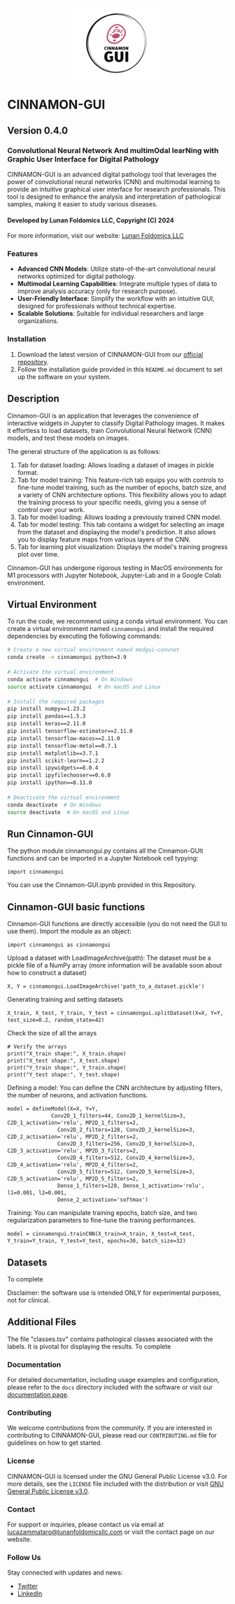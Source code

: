 <img src="Cinnamon-Gui-Logo.png" alt="logo" style="display:block; margin:auto; width:200px; height:auto;">

# CINNAMON-GUI

## Version 0.4.0

### ConvolutIonal Neural Network And multimOdal learNing with Graphic User Interface for Digital Pathology

CINNAMON-GUI is an advanced digital pathology tool that leverages the power of convolutional neural networks (CNN) and multimodal learning to provide an intuitive graphical user interface for research professionals. This tool is designed to enhance the analysis and interpretation of pathological samples, making it easier to study various diseases.

#### Developed by Lunan Foldomics LLC, Copyright (C) 2024

For more information, visit our website: [Lunan Foldomics LLC](http://www.lunanfoldomicsllc.com/)

### Features
- **Advanced CNN Models**: Utilize state-of-the-art convolutional neural networks optimized for digital pathology.
- **Multimodal Learning Capabilities**: Integrate multiple types of data to improve analysis accuracy (only for research purpose).
- **User-Friendly Interface**: Simplify the workflow with an intuitive GUI, designed for professionals without technical expertise.
- **Scalable Solutions**: Suitable for individual researchers and large organizations.

### Installation
1. Download the latest version of CINNAMON-GUI from our [official repository](https://github.com/lunanfoldomics/Cinnamon-GUI/).
2. Follow the installation guide provided in this `README.md` document to set up the software on your system.

## Description

Cinnamon-GUI is an application that leverages the convenience of interactive widgets in Jupyter to classify Digital Pathology images. It makes it effortless to load datasets, train Convolutional Neural Network (CNN) models, and test these models on images.

The general structure of the application is as follows:

1. Tab for dataset loading: Allows loading a dataset of images in pickle format.
2. Tab for model training: This feature-rich tab equips you with controls to fine-tune model training, such as the number of epochs, batch size, and a variety of CNN architecture options. This flexibility allows you to adapt the training process to your specific needs, giving you a sense of control over your work.
3. Tab for model loading: Allows loading a previously trained CNN model.
4. Tab for model testing: This tab contains a widget for selecting an image from the dataset and displaying the model's prediction. It also allows you to display feature maps from various layers of the CNN.
5. Tab for learning plot visualization: Displays the model's training progress plot over time.

Cinnamon-GUI has undergone rigorous testing in MacOS environments for M1 processors with Jupyter Notebook, Jupyter-Lab and in a Google Colab environment. 

## Virtual Environment

To run the code, we recommend using a conda virtual environment. You can create a virtual environment named `cinnamongui` and install the required dependencies by executing the following commands:

```bash
# Create a new virtual environment named medgui-convnet
conda create -n cinnamongui python=3.9

# Activate the virtual environment
conda activate cinnamongui  # On Windows
source activate cinnamongui  # On macOS and Linux

# Install the required packages
pip install numpy==1.23.2
pip install pandas==1.5.3
pip install keras==2.11.0
pip install tensorflow-estimator==2.11.0
pip install tensorflow-macos==2.11.0
pip install tensorflow-metal==0.7.1
pip install matplotlib==3.7.1
pip install scikit-learn==1.2.2
pip install ipywidgets==8.0.4
pip install ipyfilechooser==0.6.0
pip install ipython==8.11.0

# Deactivate the virtual environment
conda deactivate  # On Windows
source deactivate  # On macOS and Linux

```

## Run Cinnamon-GUI

The python module cinnamongui.py contains all the Cinnamon-GUIt functions and can be imported in a Jupyter Notebook cell typying:

```
import cinnamongui
```

You can use the Cinnamon-GUI.ipynb provided in this Repository.

## Cinnamon-GUI basic functions

Cinnamon-GUI functions are directly accessible (you do not need the GUI to use them). Import the module as an object:

```
import cinnamongui as cinnamongui
```
Upload a dataset with LoadImageArchive(path):
The dataset must be a pickle file of a NumPy array (more information will be available soon about how to construct a dataset)
```
X, Y = cinnamongui.LoadImageArchive('path_to_a_dataset.pickle')
```

Generating training and setting datasets
```
X_train, X_test, Y_train, Y_test = cinnamongui.splitDataset(X=X, Y=Y, test_size=0.2, random_state=42)
```

Check the size of all the arrays
```
# Verify the arrays
print("X_train shape:", X_train.shape)
print("X_test shape:", X_test.shape)
print("Y_train shape:", Y_train.shape)
print("Y_test shape:", Y_test.shape)

```
Defining a model:
You can define the CNN architecture by adjusting filters, the number of neurons, and activation functions.
```
model = defineModel(X=X, Y=Y,
              Conv2D_1_filters=44, Conv2D_1_kernelSize=3,  C2D_1_activation='relu', MP2D_1_filters=2, 
                Conv2D_2_filters=128, Conv2D_2_kernelSize=3,  C2D_2_activation='relu', MP2D_2_filters=2, 
                Conv2D_3_filters=256, Conv2D_3_kernelSize=3,  C2D_3_activation='relu', MP2D_3_filters=2, 
                Conv2D_4_filters=512, Conv2D_4_kernelSize=3,  C2D_4_activation='relu', MP2D_4_filters=2,
                Conv2D_5_filters=512, Conv2D_5_kernelSize=3,  C2D_5_activation='relu', MP2D_5_filters=2, 
                Dense_1_filters=128, Dense_1_activation='relu', l1=0.001, l2=0.001,
                Dense_2_activation='softmax')
```
Training:
You can manipulate training epochs, batch size, and two regularization parameters to fine-tune the training performances.
```
model = cinnamongui.trainCNN(X_train=X_train, X_test=X_test, Y_train=Y_train, Y_test=Y_test, epochs=30, batch_size=32)
```

## Datasets 
To complete

Disclaimer: the software use is intended ONLY for experimental purposes, not for clinical.

## Additional Files
The file "classes.tsv" contains pathological classes associated with the labels. It is pivotal for displaying the results.
To complete

### Documentation
For detailed documentation, including usage examples and configuration, please refer to the `docs` directory included with the software or visit our [documentation page](http://www.lunanfoldomicsllc.com/documentation).

### Contributing
We welcome contributions from the community. If you are interested in contributing to CINNAMON-GUI, please read our `CONTRIBUTING.md` file for guidelines on how to get started.

### License
CINNAMON-GUI is licensed under the GNU General Public License v3.0. For more details, see the `LICENSE` file included with the distribution or visit [GNU General Public License v3.0](https://www.gnu.org/licenses/gpl-3.0.html).

### Contact
For support or inquiries, please contact us via email at [lucazammataro@lunanfoldomicsllc.com](mailto:lucazammataro@lunanfoldomicsllc.com) or visit the contact page on our website.

### Follow Us
Stay connected with updates and news:
- [Twitter](http://twitter.com/LunanFoldomics)
- [LinkedIn](http://linkedin.com/company/lunan-foldomics-llc)
